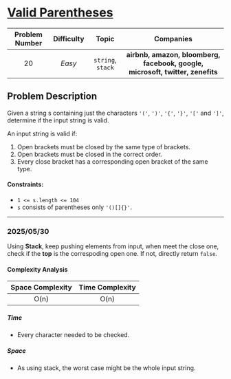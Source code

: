 [Valid Parentheses](https://leetcode.com/problems/valid-parentheses/)
===
| Problem Number | Difficulty | Topic | Companies |
| :--: | :--: |:--:|:--:|
| 20  | *Easy*  | `string`, `stack` | **airbnb, amazon, bloomberg, facebook, google, microsoft, twitter, zenefits** |

Problem Description
---
Given a string s containing just the characters `'('`, `')'`, `'{'`, `'}'`, `'['` and `']'`, determine if the input string is valid.

An input string is valid if:
1. Open brackets must be closed by the same type of brackets.
2. Open brackets must be closed in the correct order.
3. Every close bracket has a corresponding open bracket of the same type.
#### Constraints:

- `1 <= s.length <= 104`  
- `s` consists of parentheses only `'()[]{}'`.

---
### 2025/05/30
Using __Stack__, keep pushing elements from input, when meet the close one, check if the __top__ is the correspoding open one. If not, directly return `false`.
#### Complexity Analysis
| Space Complexity | Time Complexity | 
| :--: | :--: |
| O(n)  | O(n)|

##### Time
- Every character needed to be checked.

##### Space
- As using stack, the worst case might be the whole input string.